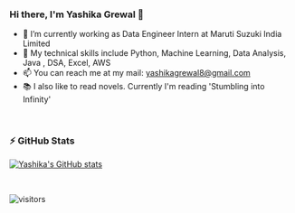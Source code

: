 <!-- [![Sanyam, Full Stack Web Developer & Music Producer](https://pimp-my-readme.webapp.io/pimp-my-readme/wavy-banner?subtitle=Full%20Stack%20Web%20Developer%20%26%20Music%20Producer&title=Sanyam)](https://pimp-my-readme.webapp.io) -->

### Hi there, I'm Yashika Grewal 👋

- 🔭 I’m currently working as Data Engineer Intern at Maruti Suzuki India Limited
- 🌱 My technical skills include Python, Machine Learning, Data Analysis, Java , DSA, Excel, AWS
- 📫 You can reach me at my mail: yashikagrewal8@gmail.com
- 📚 I also like to read novels. Currently I'm reading 'Stumbling into Infinity'




<br/>

### ⚡ GitHub Stats
  
[![Yashika's GitHub stats](https://github-readme-stats.vercel.app/api?username=YashikaGrewal&show_icons=true&theme=gotham&hide_border=true)](https://github.com/anuraghazra/github-readme-stats)

<br/>

![visitors](https://komarev.com/ghpvc/?username=yashikagrewal&style=flat-square)
